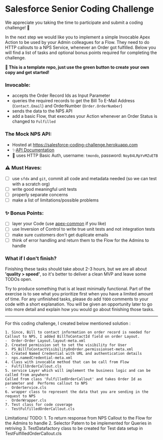 # Salesforce Senior Coding Challenge

We appreciate you taking the time to participate and submit a coding challenge! 🥳

In the next step we would like you to implement a simple Invocable Apex Action to be used by your Admin colleagues for a Flow. They need to do HTTP callouts to a NPS Service, whenever an Order got fulfilled. Below you will find a list of tasks and optional bonus points required for completing the challenge.

**🚀 This is a template repo, just use the green button to create your own copy and get started!**

### Invocable:

- accepts the Order Record Ids as Input Parameter
- queries the required records to get the Bill To E-Mail Address (`Contact.Email`) and OrderNumber (`Order.OrderNumber`)
- sends the data to the NPS API
- add a basic Flow, that executes your Action whenever an Order Status is changed to `Fulfilled`

### The Mock NPS API:

- Hosted at https://salesforce-coding-challenge.herokuapp.com
- ✨[API Documentation](https://thermondo.github.io/salesforce-coding-challenge/)
- 🔐 uses HTTP Basic Auth, username: `tmondo`, password: `Noy84LRpYvMZuETB`

### ⚠️ Must Haves:

- [ ] use `sfdx` and `git`, commit all code and metadata needed (so we can test with a scratch org)
- [ ] write good meaningful unit tests
- [ ] properly separate concerns
- [ ] make a list of limitations/possible problems

### ✨ Bonus Points:

- [ ] layer your Code (use [apex-common](https://github.com/apex-enterprise-patterns/fflib-apex-common) if you like)
- [ ] use Inversion of Control to write true unit tests and not integration tests
- [ ] make sure customers don't get duplicate emails
- [ ] think of error handling and return them to the Flow for the Admins to handle

### What if I don't finish?

Finishing these tasks should take about 2-3 hours, but we are all about **'quality > speed'**, so it's better to deliver a clean MVP and leave some TODOs open.

Try to produce something that is at least minimally functional. Part of the exercise is to see what you prioritize first when you have a limited amount of time. For any unfinished tasks, please do add `TODO` comments to your code with a short explanation. You will be given an opportunity later to go into more detail and explain how you would go about finishing those tasks.

**************************************************************************************************************
For this coding challenge, I created below mentioned solution :

    1. Since, Bill to contact information on order record is needed for Callout to NPS, I added BillToContactId field on order Layout.
    -  Order-Order Layout.layout-meta.xml
    2. Created permission set to set the visibility for User
    -  PS_BillToContactVisibilityOnOrder.permissionset-meta.xml
    3. Created Named Credential with URL and authentication details
    -  nps.namedCredential-meta.xml
    4. Class with invocable method that can be call from Flow
    -  FulfillOrderCallout.cls 
    5. service Layer which will implement the business logic and can be called from anywhere
    Called from class 'FulfilledOrderCallout' and takes Order Id as parameter and  Performs callout to NPS
    -  OrderService.cls 
	6. wrapper class to represent the data that you are sending in the request to NPS
    -  OrderWrapper.cls 
    7. Test class for code coverage
    -  TestFulfilledOrderCallout.cls 

Limitations/ TODO:
	1. To return response from NPS Callout to the Flow for the Admins to handle 
    2. Selector Patern to be implemented for Queries in retriving 
	3. TestDatafactory class to be created for Test data setup in TestFulfilledOrderCallout.cls 
